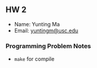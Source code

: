 ## HW 2

 - Name: Yunting Ma
 - Email: yuntingm@usc.edu

### Programming Problem Notes

 - `make` for compile